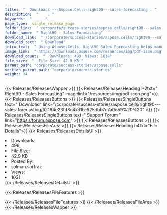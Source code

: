 ```yaml
---
title:  "  Downloads ---Aspose.Cells-right90---sales-forecasting . " 
description:  "    . " 
keywords:  "    . " 
page_type:  single_release_page
folder_link:  " corporate/success-stories/aspose.cells/right90---sales-forecasting/"
folder_name:  " Right90 - Sales Forecasting"
download_link:  " /corporate/success-stories/aspose.cells/right90---sales-forecasting/52184e23fd3c47d1be525dbb7c7a0d59"
download_text:  " Download"
intro_text:  " Using Aspose.Cells, Right90 Sales Forecasting helps manufacturing companies see ..."
image_link:  " https://downloads.aspose.com/resources/img/pdf-icon.png"
download_count:  "  Downloads: 499  Views: 1030"
file_size:  "  File Size: 42.9 KB "
parent_path: "corporate/success-stories/aspose.cells"                                                          
section_parent_path: "corporate/success-stories"
weight: 34 
---
```


{{< Releases/ReleasesWapper >}}
  {{< Releases/ReleasesHeading H2txt=" Right90 - Sales Forecasting" imagelink="/resources/img/pdf-icon.png">}}
  {{< Releases/ReleasesButtons >}}
    {{< Releases/ReleasesSingleButtons text=" Download" link="/corporate/success-stories/aspose.cells/right90---sales-forecasting/52184e23fd3c47d1be525dbb7c7a0d59%20%20" >}}
    {{< Releases/ReleasesSingleButtons text=" Support Forum " link="https://forum.aspose.com" >}}
  {{< Releases/ReleasesButtons >}}
  {{< Releases/ReleasesFileArea >}}
    {{< Releases/ReleasesHeading h4txt="File Details">}}
    {{< Releases/ReleasesDetailsUl >}}
             <li>Downloads:</li><li>499</li><li>File Size:</li><li>42.9 KB</li><li>Posted By:</li><li>salman.sarfraz</li><li>Views:</li><li>1031</li>
    {{< /Releases/ReleasesDetailsUl >}}

  {{< Releases/ReleasesFileFeatures >}}
      
  {{< /Releases/ReleasesFileFeatures >}}
 {{< /Releases/ReleasesFileArea >}}
{{< /Releases/ReleasesWapper >}}


